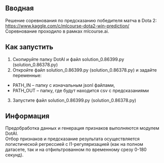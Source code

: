Вводная
----------
Решение соревнования по предсказанию победителя матча в Dota 2:  
https://www.kaggle.com/c/mlcourse-dota2-win-prediction/  
Соревнование проходило в рамках mlcourse.ai.

Как запустить
-------------
1. Скопируйте папку DotAI и файл solution_0.86399.py (solution_0.86378.py)
2. Откройте файл solution_0.86399.py (solution_0.86378.py) и задайте переменные:
- PATH_IN – папку с изначальным jsonl файлами,
- PATH_OUT – папку, где будут находится csv с предсказаниями
3. Запустите файл solution_0.86399.py (solution_0.86378.py)

Информация
-------------
Предобработка данных и генерация признаков выполняются модулем DotAI.  
Отбор признаков и предсказание результата осуществляется логистической регрессией с l1-регуляризацией (как на полном датасете, так и на отфильтрованном по временному срезу 0-180 секунд).
